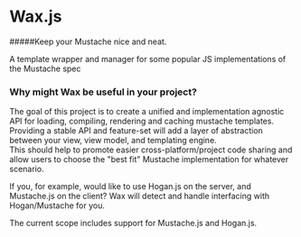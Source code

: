 Wax.js 
===
#####Keep your Mustache nice and neat.

A template wrapper and manager for some popular JS implementations of the Mustache spec

### Why might Wax be useful in your project?
The goal of this project is to create a unified and implementation agnostic API for loading, compiling, rendering and caching mustache templates.  Providing a stable API and feature-set will add a layer of abstraction between your view, view model, and templating engine.  
This should help to promote easier cross-platform/project code sharing and allow users to choose the "best fit" Mustache implementation for whatever scenario. 

If you, for example, would like to use Hogan.js on the server, and Mustache.js on the client?   Wax will detect and handle interfacing with Hogan/Mustache for you.




The current scope includes support for Mustache.js and Hogan.js.  





